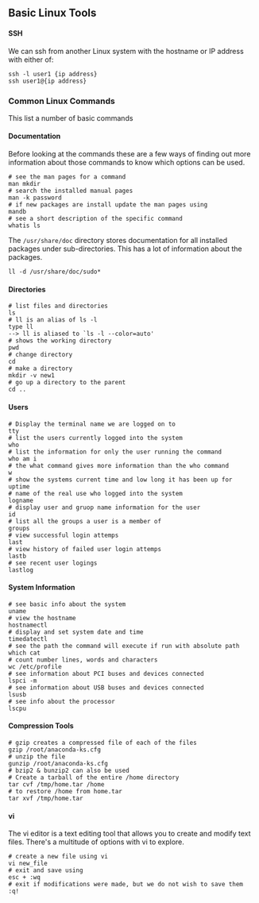 ## Basic Linux Tools

#### SSH

We can ssh from another Linux system with the hostname or IP address with either of:

```
ssh -l user1 {ip address}
ssh user1@{ip address}
```

### Common Linux Commands

This list a number of basic commands

#### Documentation

Before looking at the commands these are a few ways of finding out more information about those commands to know which options can be used.

```
# see the man pages for a command
man mkdir
# search the installed manual pages 
man -k password
# if new packages are install update the man pages using
mandb
# see a short description of the specific command
whatis ls
```

The `/usr/share/doc` directory stores documentation for all installed packages under sub-directories. This has a lot of information about the packages.

```
ll -d /usr/share/doc/sudo*
```

#### Directories

```
# list files and directories
ls
# ll is an alias of ls -l
type ll
--> ll is aliased to `ls -l --color=auto'
# shows the working directory
pwd
# change directory
cd 
# make a directory
mkdir -v new1
# go up a directory to the parent
cd ..
```

#### Users

```
# Display the terminal name we are logged on to
tty
# list the users currently logged into the system
who
# list the information for only the user running the command
who am i
# the what command gives more information than the who command
w
# show the systems current time and low long it has been up for
uptime
# name of the real use who logged into the system
logname
# display user and gruop name information for the user
id
# list all the groups a user is a member of 
groups
# view successful login attemps
last
# view history of failed user login attemps
lastb
# see recent user logings
lastlog
```

#### System Information

```
# see basic info about the system
uname
# view the hostname 
hostnamectl
# display and set system date and time
timedatectl
# see the path the command will execute if run with absolute path
which cat
# count number lines, words and characters
wc /etc/profile
# see information about PCI buses and devices connected
lspci -m 
# see information about USB buses and devices connected
lsusb
# see info about the processor
lscpu
```

#### Compression Tools

```
# gzip creates a compressed file of each of the files
gzip /root/anaconda-ks.cfg
# unzip the file
gunzip /root/anaconda-ks.cfg 
# bzip2 & bunzip2 can also be used
# Create a tarball of the entire /home directory
tar cvf /tmp/home.tar /home
# to restore /home from home.tar
tar xvf /tmp/home.tar
```

#### vi

The vi editor is a text editing tool that allows you to create and modify text files. There's a multitude of options with vi to explore.

```
# create a new file using vi
vi new_file
# exit and save using 
esc + :wq
# exit if modifications were made, but we do not wish to save them
:q!
```